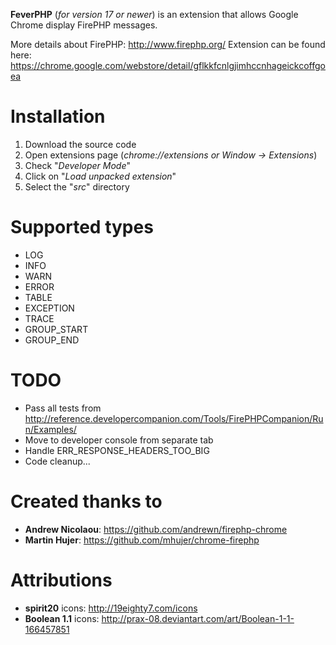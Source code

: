 **FeverPHP** (*for version 17 or newer*) is an extension that allows Google Chrome display FirePHP messages.

More details about FirePHP: http://www.firephp.org/
Extension can be found here: https://chrome.google.com/webstore/detail/gflkkfcnlgjimhccnhageickcoffgoea

# Installation
1. Download the source code
2. Open extensions page (*chrome://extensions or Window -> Extensions*)
3. Check "*Developer Mode*"
4. Click on "*Load unpacked extension*"
5. Select the "*src*" directory

# Supported types
- LOG
- INFO
- WARN
- ERROR
- TABLE
- EXCEPTION
- TRACE
- GROUP_START
- GROUP_END

# TODO
- Pass all tests from http://reference.developercompanion.com/Tools/FirePHPCompanion/Run/Examples/
- Move to developer console from separate tab
- Handle ERR_RESPONSE_HEADERS_TOO_BIG
- Code cleanup...

# Created thanks to
- **Andrew Nicolaou**: https://github.com/andrewn/firephp-chrome
- **Martin Hujer**: https://github.com/mhujer/chrome-firephp

# Attributions
- **spirit20** icons: http://19eighty7.com/icons
- **Boolean 1.1** icons: http://prax-08.deviantart.com/art/Boolean-1-1-166457851